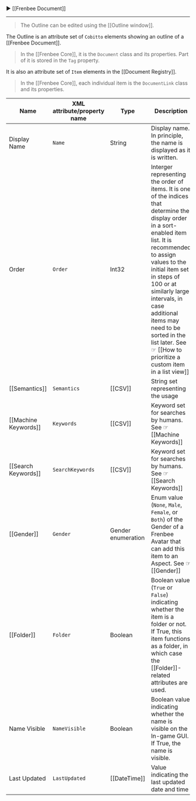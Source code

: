 ▶ [[Frenbee Document]]

---

> The Outline can be edited using the [[Outline window]].

The Outline is an attribute set of `Cobitto` elements showing an outline of a [[Frenbee Document]].

> In the [[Frenbee Core]], it is the `Document` class and its properties. Part of it is stored in the `Tag` property.

It is also an attribute set of `Item` elements in the [[Document Registry]].

> In the [[Frenbee Core]], each individual item is the `DocumentLink` class and its properties.

|Name|XML attribute/property name|Type|Description|
|---|---|---|---|
|Display Name|`Name`|String|Display name. In principle, the name is displayed as it is written.|
|Order|`Order`|Int32|Interger representing the order of items. It is one of the indices that determine the display order in a sort-enabled item list. It is recommended to assign values to the initial item set in steps of 100 or at similarly large intervals, in case additional items may need to be sorted in the list later. See ☞ [[How to prioritize a custom item in a list view]]|
|[[Semantics]]|`Semantics`|[[CSV]]|String set representing the usage|See ☞ [[Semantics]]|
|[[Machine Keywords]]|`Keywords`|[[CSV]]|Keyword set for searches by humans. See ☞ [[Machine Keywords]]|
|[[Search Keywords]]|`SearchKeywords`|[[CSV]]|Keyword set for searches by humans. See ☞ [[Search Keywords]]|
|[[Gender]]|`Gender`|Gender enumeration|Enum value (`None`, `Male`, `Female`, or `Both`) of the Gender of a Frenbee Avatar that can add this item to an Aspect. See ☞ [[Gender]]|
|[[Folder]]|`Folder`|Boolean|Boolean value (`True` or `False`) indicating whether the item is a folder or not. If True, this item functions as a folder, in which case the [[Folder]]-related attributes are used.|
|Name Visible|`NameVisible`|Boolean|Boolean value indicating whether the name is visible on the In-game GUI. If True, the name is visible.|
|Last Updated|`LastUpdated`|[[DateTime]]|Value indicating the last updated date and time|
